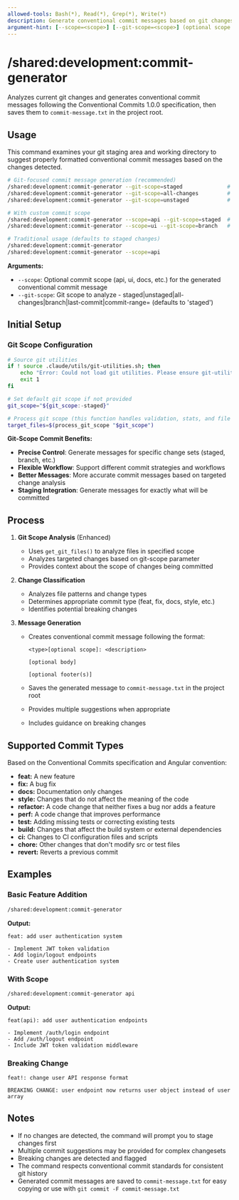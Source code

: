 ```yaml
---
allowed-tools: Bash(*), Read(*), Grep(*), Write(*)
description: Generate conventional commit messages based on git changes and save as commit-message.txt
argument-hint: [--scope=<scope>] [--git-scope=<scope>] (optional scope for the commit and git changes to analyze)
---
```


# /shared:development:commit-generator

Analyzes current git changes and generates conventional commit messages following the Conventional Commits 1.0.0 specification, then saves them to `commit-message.txt` in the project root.

## Usage

This command examines your git staging area and working directory to suggest properly formatted conventional commit messages based on the changes detected.

```bash
# Git-focused commit message generation (recommended)
/shared:development:commit-generator --git-scope=staged              # Generate message for staged changes only
/shared:development:commit-generator --git-scope=all-changes         # Generate message for all changes (staged + unstaged)
/shared:development:commit-generator --git-scope=unstaged            # Generate message for unstaged changes only

# With custom commit scope
/shared:development:commit-generator --scope=api --git-scope=staged  # API scoped message for staged changes
/shared:development:commit-generator --scope=ui --git-scope=branch   # UI scoped message for branch changes

# Traditional usage (defaults to staged changes)
/shared:development:commit-generator
/shared:development:commit-generator --scope=api
```

**Arguments:**

- `--scope`: Optional commit scope (api, ui, docs, etc.) for the generated conventional commit message
- `--git-scope`: Git scope to analyze - staged|unstaged|all-changes|branch|last-commit|commit-range=<range> (defaults to 'staged')

## Initial Setup

### Git Scope Configuration

```bash
# Source git utilities
if ! source .claude/utils/git-utilities.sh; then
    echo "Error: Could not load git utilities. Please ensure git-utilities.sh exists." >&2
    exit 1
fi

# Set default git scope if not provided
git_scope="${git_scope:-staged}"

# Process git scope (this function handles validation, stats, and file listing)
target_files=$(process_git_scope "$git_scope")
```

**Git-Scope Commit Benefits:**

- **Precise Control**: Generate messages for specific change sets (staged, branch, etc.)
- **Flexible Workflow**: Support different commit strategies and workflows
- **Better Messages**: More accurate commit messages based on targeted change analysis
- **Staging Integration**: Generate messages for exactly what will be committed

## Process

1. **Git Scope Analysis** (Enhanced)
   - Uses `get_git_files()` to analyze files in specified scope
   - Analyzes targeted changes based on git-scope parameter
   - Provides context about the scope of changes being committed

2. **Change Classification**
   - Analyzes file patterns and change types
   - Determines appropriate commit type (feat, fix, docs, style, etc.)
   - Identifies potential breaking changes

3. **Message Generation**
   - Creates conventional commit message following the format:

     ```
     <type>[optional scope]: <description>

     [optional body]

     [optional footer(s)]
     ```

   - Saves the generated message to `commit-message.txt` in the project root
   - Provides multiple suggestions when appropriate
   - Includes guidance on breaking changes

## Supported Commit Types

Based on the Conventional Commits specification and Angular convention:

- **feat:** A new feature
- **fix:** A bug fix
- **docs:** Documentation only changes
- **style:** Changes that do not affect the meaning of the code
- **refactor:** A code change that neither fixes a bug nor adds a feature
- **perf:** A code change that improves performance
- **test:** Adding missing tests or correcting existing tests
- **build:** Changes that affect the build system or external dependencies
- **ci:** Changes to CI configuration files and scripts
- **chore:** Other changes that don't modify src or test files
- **revert:** Reverts a previous commit

## Examples

### Basic Feature Addition

```bash
/shared:development:commit-generator
```

**Output:**

```
feat: add user authentication system

- Implement JWT token validation
- Add login/logout endpoints
- Create user authentication system
```

### With Scope

```bash
/shared:development:commit-generator api
```

**Output:**

```
feat(api): add user authentication endpoints

- Implement /auth/login endpoint
- Add /auth/logout endpoint
- Include JWT token validation middleware
```

### Breaking Change

```
feat!: change user API response format

BREAKING CHANGE: user endpoint now returns user object instead of user array
```

## Notes

- If no changes are detected, the command will prompt you to stage changes first
- Multiple commit suggestions may be provided for complex changesets
- Breaking changes are detected and flagged
- The command respects conventional commit standards for consistent git history
- Generated commit messages are saved to `commit-message.txt` for easy copying or use with `git commit -F commit-message.txt`
